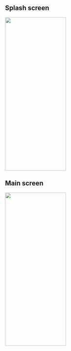 

<p><h2> Splash screen</h2>
    <img src="https://github.com/rspartan-117/Quiz_App/assets/157885636/9af2886d-3adc-4f80-aa9d-49df54d4a663.png" width="200" height="500" />
  <h2>Main screen</h2>
   <img src="https://github.com/rspartan-117/Quiz_App/assets/157885636/925cac4b-b987-4e31-a673-78132b49512e.png" width="200" height="500"/>
</p>
   



